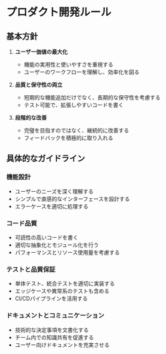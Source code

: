 # プロダクト開発ルール

## 基本方針

1. **ユーザー価値の最大化**
   - 機能の実用性と使いやすさを重視する
   - ユーザーのワークフローを理解し、効率化を図る

2. **品質と保守性の両立**
   - 短期的な機能追加だけでなく、長期的な保守性を考慮する
   - テスト可能で、拡張しやすいコードを書く

3. **段階的な改善**
   - 完璧を目指すのではなく、継続的に改善する
   - フィードバックを積極的に取り入れる

## 具体的なガイドライン

### 機能設計
- ユーザーのニーズを深く理解する
- シンプルで直感的なインターフェースを設計する
- エラーケースを適切に処理する

### コード品質
- 可読性の高いコードを書く
- 適切な抽象化とモジュール化を行う
- パフォーマンスとリソース使用量を考慮する

### テストと品質保証
- 単体テスト、統合テストを適切に実装する
- エッジケースや異常系のテストも含める
- CI/CDパイプラインを活用する

### ドキュメントとコミュニケーション
- 技術的な決定事項を文書化する
- チーム内での知識共有を促進する
- ユーザー向けドキュメントを充実させる
